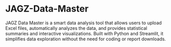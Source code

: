 # JAGZ-Data-Master
JAGZ Data Master is a smart data analysis tool that allows users to upload Excel files, automatically analyzes the data, and provides statistical summaries and interactive visualizations. Built with Python and Streamlit, it simplifies data exploration without the need for coding or report downloads.
